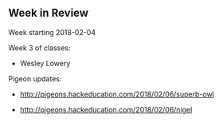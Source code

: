 ## Week in Review

Week starting 2018-02-04

Week 3 of classes:

* Wesley Lowery

Pigeon updates: 

* http://pigeons.hackeducation.com/2018/02/06/superb-owl

* http://pigeons.hackeducation.com/2018/02/06/nigel
